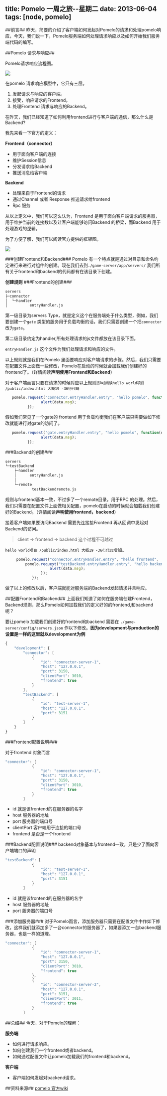 title: Pomelo 一周之旅--星期二
date: 2013-06-04
tags: [node, pomelo]
---

##前言##
昨天，简要的介绍了客户端如何发起对Pomelo的请求和处理pomelo响应，今天，我们说一下，Pomelo服务端如何处理请求响应以及如何开始我们服务端代码的编写。
<!--more-->

##Pomelo 请求与响应##

Pomelo请求响应流程图。

![](/images/pomelo/two/request_response.png)

在pomelo 请求响应模型中，它只有三层。

1. 发起请求与响应的客户端。
2. 接受，响应请求的Frontend。
3. 处理Frontend 请求与响应的Backend。

在昨天，我们已经知道了如何利用frontend进行与客户端的通信，那么什么是Backend?

我先来看一下官方的定义：

**Frontend（connector）**

* 用于面向客户端的连接
* 维护Session信息
* 分发请求给Backend
* 推送消息给客户端

**Backend**

* 处理来自于Frontend的请求
* 通过Channel 或者 Response 推送请求给frontend
* Rpc 服务

从以上定义中，我们可以这么认为，Frontend 是用于面向客户端请求的服务器，用于维护当前的连接数以及让客户端能够访问Backend 的桥梁，而Backend 用于处理游戏的逻辑。

为了方便了解，我们可以阅读官方提供的框架图。

![](/images/pomelo/two/framework.png)

###创建Frontend和Backend###
Pomelo 有一个特点就是通过对目录和命名约定进行来进行对组件的创建。现在我们去到`./game-server/app/servers/` 我们所有关于frontend和backend的代码都有在该目录下创建。

**创建规则**
###Frontend的创建###
``` bash
servers
├─connector
│  └─handler
│          entryHandler.js
```
第一级目录为servers Type，就是定义这个在服务端处于什么类型，例如，我们要创建一个`gate` 类型的服务用于负载均衡的话，我们只需要创建一个把`connector` 改为`gate`。

第二级目录约定为handler,所有处理请求的js文件都放在该目录下面。

`entryHandler.js` 这个文件为我们处理请求和响应的文件。

以上规则就是我们在Pomelo 里面要响应对客户端请求的步骤。然后，我们只需要在配置文件上面做一些修改，Pomelo在启动的时候就会加载我们创建好的frontend了。（详情阅读**声明使用Frontend和Backend**）

对于客户端而言只要在请求的时候对应以上规则即可`阅读hello world项目 /public/index.html 大概19 -36行代码`

``` js
   pomelo.request("connector.entryHandler.entry", "hello pomelo", function(data) {
                alert(data.msg);
          });
```

假如我们常见了一个gate的 frontend 用于负载均衡我们在客户端只需要做如下修改就能进行对gate的访问了。

``` js
   pomelo.request("gate.entryHandler.entry", "hello pomelo", function(data) {
                alert(data.msg);
          });
```

###Backend的创建###
``` bash
servers
└─testBackend
    ├─handler
    │      entryHandler.js
    │
    └─remote
            testBackendremote.js
```
规则与frontend基本一致，不过多了一个remote目录，用于RPC 的处理。然后，我们只需要在配置文件上面做相关配置，pomelo在启动的时候就会加载我们创建好的Backend。（详情阅读**声明使用frontend，backend**）

接着客户端如果要访问Backend 需要先连接接Frontend 再从回调中发起对Backend的访问。
>  client -> frontend -> backend 这个过程不可越过

`hello world项目 /public/index.html 大概19 -36行代码`增加。
``` js
     pomelo.request("connector.entryHandler.entry", "hello frontend", 	function(data) {
         pomelo.request("testBackend.entryHandler.entry", "hello backend", function(data) {
                    alert(data.msg);
                });
            });
```

做了以上的修改以后，客户端就能对服务端的Backend发起请求并且响应。

##配置Frontend和Backend##
上面我们知道了如何在服务端创建Frontend，Backend规则，那么Pomelo如何加载我们的定义好的的frontend,和backend 呢？

要让pomelo 加载我们创建好的frontend和backend 需要在 `./game-server/config/servers.json` 作以下修改。**因为development与production的设置是一样的这里就以development为例**

``` js
{
    "development": {
        "connector": [
            {
                "id": "connector-server-1",
                "host": "127.0.0.1",
                "port": 3150,
                "clientPort": 3010,
                "frontend": true
            }
        ],
        "testBackend": [
            {
                "id": "test-server-1",
                "host": "127.0.0.1",
                "port": 3151
            }
        ]
    }
}
```

###Frontend配置说明###

对于frontend 对象而言
``` js
"connector": [
            {
                "id": "connector-server-1",
                "host": "127.0.0.1",
                "port": 3150,
                "clientPort": 3010,
                "frontend": true
            }
        ]
```
* id 就是该frontend的在服务器的名字
* host 服务器的地址
* port 服务器的端口号
* clientPort 客户端用于连接的端口号
* frontend 是否是一个frontend

###Backend配置说明###
backend对象基本与frontend一致，只是少了面向客户端端口的声明
``` js
"testBackend": [
            {
                "id": "test-server-1",
                "host": "127.0.0.1",
                "port": 3151
            }
        ]
```
* id 就是该frontend的在服务器的名字
* host 服务器的地址
* port 服务器的端口号

###添加服务器###
对于Pomelo而言，添加服务器只需要在配置文件中作如下修改，这样我们就添加多了一台connector的服务器了，如果要添加一台backend服务器，也是一样的道理。
``` js
"connector": [
            {
                "id": "connector-server-1",
                "host": "127.0.0.1",
                "port": 3150,
                "clientPort": 3010,
                "frontend": true
            }， 
			{
                "id": "connector-server-2",
                "host": "127.0.0.1",
                "port": 3151,
                "clientPort": 3011,
                "frontend": true
            }
        ]
```


##总结##
今天，对于Pomelo的理解：

**服务端**

* 如何进行请求响应。
* 如何创建我们一个frontend或者backend。
* 如何通过配置文件让pomelo加载我们的frontend和backend。

**客户端**

* 客户端如何发起对backend请求。


##资料来源##
[pomelo 官方wiki](https://github.com/NetEase/pomelo/wiki/)